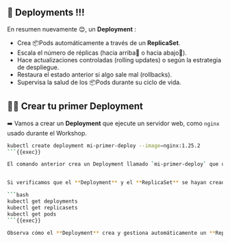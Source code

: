 ﻿## 🔵 Deployments !!!
En resumen nuevamente 😊, un **Deployment** :
- Crea 📦Pods automáticamente a través de un **ReplicaSet**.
- Escala el número de réplicas (hacia arriba🔼 o hacia abajo🔽).
- Hace actualizaciones controladas (rolling updates) o según la estrategia de despliegue.
- Restaura el estado anterior si algo sale mal (rollbacks).
- Supervisa la salud de los 📦Pods durante su ciclo de vida.


## 🧑‍💻  Crear tu primer Deployment

➡️  Vamos a crear un **Deployment** que ejecute un servidor web, como `nginx` usado durante el Workshop.

```bash
kubectl create deployment mi-primer-deploy --image=nginx:1.25.2
```{{exec}}

El comando anterior crea un Deployment llamado `mi-primer-deploy` que utiliza la imagen de Nginx versión 1.25.2.


Si verificamos que el **Deployment** y el **ReplicaSet** se hayan creado:

```bash
kubectl get deployments
kubectl get replicasets
kubectl get pods
```{{exec}}

Observa cómo el **Deployment** crea y gestiona automáticamente un **ReplicaSet**, y este a su vez crea los 📦Pods necesarios.

